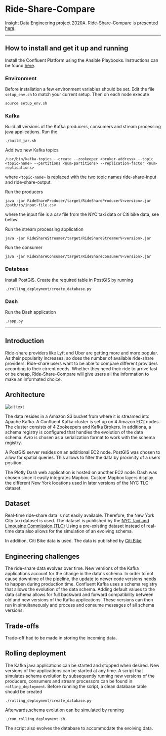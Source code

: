 # Ride-Share-Compare
Insight Data Engineering project 2020A. Ride-Share-Compare is presented [here](https://docs.google.com/presentation/d/1tzfh4vnOFDyHu2FrjZmUu_YrsaVfcyU1XYJdBHj6pCk/edit#slide=id.p).

<hr/>

## How to install and get it up and running

Install the Confluent Platform using the Ansible Playbooks. Instructions can be found [here](https://docs.confluent.io/current/installation/installing_cp/cp-ansible.html).

### Environment

Before installation a few environment variables should be set. Edit the file `setup_env.sh` to match your current setup. Then on each node execute

```source setup_env.sh```


### Kafka

Build all versions of the Kafka producers, consumers and stream processing java applications. Run the

```./build_jar.sh```

Add two new Kafka topics

```/usr/bin/kafka-topics --create --zookeeper <broker-address> --topic <topic-name> --partitions <num-partitions> --replication-factor <num-replications>```

where `<topic-name>` is replaced with the two topic names ride-share-input and ride-share-output.



Run the producers

```java -jar RideShareProducer/target/RideShareProducerV<version>.jar /path/to/input-file.csv```

where the input file is a csv file from the NYC taxi data or Citi bike data, see below.

Run the stream processing application

```java -jar RideShareStreamer/target/RideShareStreamerV<version>.jar```

Run the consumer

```java -jar RideShareConsumer/target/RideShareConsumerV<version>.jar```


### Database

Install PostGIS. Create the required table in PostGIS by running 

```./rolling_deployment/create_database.py```

### Dash

Run the Dash application

```./app.py```

<hr/>

## Introduction

Ride-share providers like Lyft and Uber are getting more and more popular. As their popularity increases, so does the number of available ride-share providers. Ride-share users want to be able to compare different providers according to their cirrent needs. Whether they need their ride to arrive fast or be cheap, Ride-Share-Compare will give users all the information to make an informated choice.


## Architecture

![alt text](/images/pipeline.png "Pipeline")

The data resides in a Amazon S3 bucket from where it is streamed into Apache Kafka. A Confluent Kafka cluster is set up on 4 Amazon EC2 nodes. The cluster consists of 4 Zookeepers and Kafka Brokers. In additiona, a schema registry is configured that handles the evolution of the data schema. Avro is chosen as a serialization format to work with the schema registry.

A PostGIS server resides on an additional EC2 node. PostGIS was chosen to allow for spatial queries. This allows to filter the data by proximity of a users position.

The Plotly Dash web application is hosted on another EC2 node. Dash was chosen since it easily integrates Mapbox. Custom Mapbox layers display the different New York locations used in later versions of the NYC TLC dataset.


## Dataset

Real-time ride-share data is not easily available. Therefore, the New York City taxi dataset is used. The dataset is published by the [NYC Taxi and Limousine Commission (TLC)](https://www1.nyc.gov/site/tlc/about/tlc-trip-record-data.page)
Using a pre-existing dataset instead of real-time data also allows for the simulation of an evolving schema. 

In addition, Citi Bike data is used. The data is published by [Citi Bike](https://www.citibikenyc.com/system-data)


## Engineering challenges

The ride-share data evolves over time. New versions of the Kafka applications account for the change in the data's schema. In order to not cause downtime of the pipeline, the update to newer code versions needs to happen during production time. Confluent Kafka uses a schema registry that allows the evolution of the data schema. Adding default values to the data schema allows for full backward and forward compatibility between old and new versions of the Kafka applications. These versions can then run in simultaneously and process and consume messages of all schema versions.


## Trade-offs

Trade-off had to be made in storing the incoming data. 


## Rolling deployment

The Kafka java applications can be started and stopped when desired. New versions of the applications can be started at any time. A script that simulates schema evolution by subsequently running new versions of the producers, consumers and stream processors can be found in `rolling_deployment`. Before running the script, a clean database table should be created

```./rolling_deployment/create_database.py```

Afterwards,schema evolution can be simulated by running

```./run_rolling_deployment.sh```

The script also evolves the database to accommodate the evolving data.

